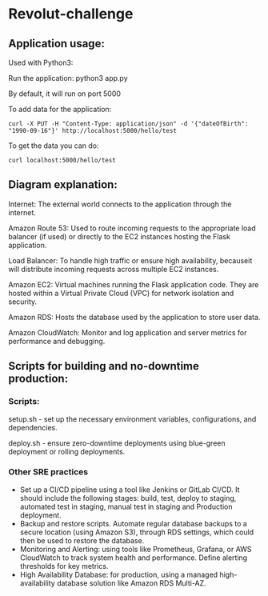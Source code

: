 # Revolut-challenge

## Application usage:

Used with Python3:

Run the application: python3 app.py

By default, it will run on port 5000

To add data for the application:

```curl -X PUT -H "Content-Type: application/json" -d '{"dateOfBirth": "1990-09-16"}' http://localhost:5000/hello/test```

To get the data you can do:

```curl localhost:5000/hello/test ```


## Diagram explanation:

Internet: The external world connects to the application through the internet.

Amazon Route 53: Used to route incoming requests to the appropriate load balancer (if used) or directly to the EC2 instances hosting the Flask application.

Load Balancer: To handle high traffic or ensure high availability, becauseit will  distribute incoming requests across multiple EC2 instances.

Amazon EC2: Virtual machines running the Flask application code. They are hosted within a Virtual Private Cloud (VPC) for network isolation and security.

Amazon RDS: Hosts the database used by the application to store user data.

Amazon CloudWatch: Monitor and log application and server metrics for performance and debugging.

## Scripts for building and no-downtime production:

### Scripts:

setup.sh - set up the necessary environment variables, configurations, and dependencies.

deploy.sh - ensure zero-downtime deployments using blue-green deployment or rolling deployments.

### Other SRE practices

- Set up a CI/CD pipeline using a tool like Jenkins or GitLab CI/CD. It should include the following stages: build, test, deploy to staging, automated test in staging, manual test in staging and Production deployment.
- Backup and restore scripts. Automate regular database backups to a secure location (using Amazon S3), through RDS settings, which could then be used to restore the database.
- Monitoring and Alerting: using tools like Prometheus, Grafana, or AWS CloudWatch to track system health and performance. Define alerting thresholds for key metrics.
- High Availability Database: for production, using a managed high-availability database solution like Amazon RDS Multi-AZ.
